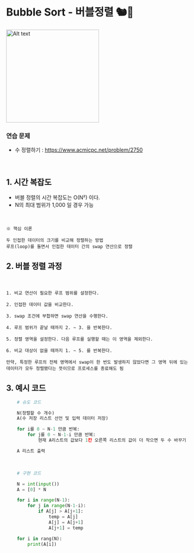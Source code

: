 # Bubble Sort - 버블정렬 🐿️💚

<img src="https://www.learnsimpli.com/wp-content/uploads/2021/05/How-bubble-sort.gif" alt="Alt text" height=250>

### 연습 문제

- 수 정렬하기 : https://www.acmicpc.net/problem/2750

<br>

## 1. 시간 복잡도

- 버블 정렬의 시간 복잡도는 O(N²) 이다.
- N의 최대 범위가 1,000 일 경우 가능

</br>

`※ 핵심 이론`

    두 인접한 데이터의 크기를 비교해 정렬하는 방법
    루프(loop)를 돌면서 인접한 데이터 간의 swap 연산으로 정렬

## 2. 버블 정렬 과정

</br>

    1. 비교 연산이 필요한 루프 범위를 설정한다.

    2. 인접한 데이터 값을 비교한다.

    3. swap 조건에 부합하면 swap 연산을 수행한다.

    4. 루프 범위가 끝날 때까지 2. ~ 3. 을 반복한다.

    5. 정렬 영역을 설정한다. 다음 루프를 실행할 때는 이 영역을 제외한다.

    6. 비교 대상이 없을 때까지 1. ~ 5. 를 반복한다.

`만약, 특정한 루프의 전체 영역에서 swap이 한 번도 발생하지 않았다면 그 영역 뒤에 있는 데이터가 모두 정렬됐다는 뜻이므로 프로세스를 종료해도 됨`

## 3. 예시 코드

```python
    # 슈도 코드

    N(정렬할 수 개수)
    A(수 저장 리스트 선언 및 입력 데이터 저장)

    for i를 0 ~ N-1 만큼 반복:
        for j를 0 ~ N-1-i 만큼 반복:
            현재 A리스트의 값보다 1칸 오른쪽 리스트의 값이 더 작으면 두 수 바꾸기

    A 리스트 출력
```

<br>

```python
    # 구현 코드

    N = int(input())
    A = [0] * N

    for i in range(N-1):
        for j in range(N-1-i):
            if A[j] > A[j+1]:
                temp = A[j]
                A[j] = A[j+1]
                A[j+1] = temp

    for i in rang(N):
        print(A[i])
```
